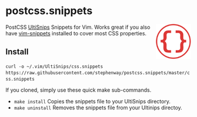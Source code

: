 # postcss.snippets

<img src="giticon.png" title="postcss.snippets" align="right" width="95"
height="95">

PostCSS [UltiSnips](https://github.com/SirVer/ultisnips) Snippets for Vim. Works great if you also have [vim-snippets](https://github.com/honza/vim-snippets) installed to cover most CSS properties.

## Install

`curl -o ~/.vim/UltiSnips/css.snippets
https://raw.githubusercontent.com/stephenway/postcss.snippets/master/css.snippets`

If you cloned, simply use these quick make sub-commands.

* `make install` Copies the snippets file to your UltiSnips directory.
* `make uninstall` Removes the snippets file from your Ultinips directoy.
